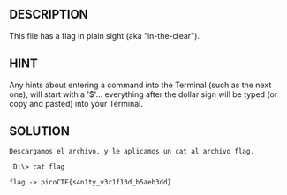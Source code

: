 ## DESCRIPTION
This file has a flag in plain sight (aka "in-the-clear").

## HINT

Any hints about entering a command into the Terminal (such as the next one), will start with a '$'... everything after the dollar sign will be typed (or copy and pasted) into your Terminal.

## SOLUTION


```
Descargamos el archivo, y le aplicamos un cat al archivo flag.

 D:\> cat flag

flag -> picoCTF{s4n1ty_v3r1f13d_b5aeb3dd}

```


